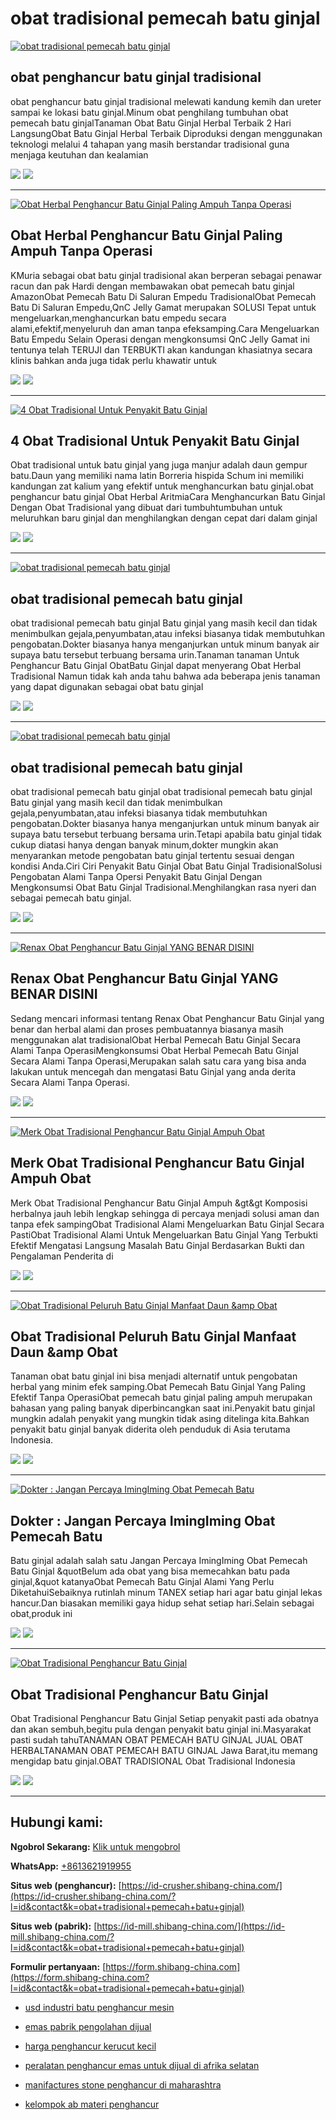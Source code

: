 # obat tradisional pemecah batu ginjal

<a href="https://swt.shibang-china.com/?l=id&img&k=obat+tradisional+pemecah+batu+ginjal" target="_blank">![obat tradisional pemecah batu ginjal](http://static.shibang-china.com/all-800x300/338.jpg)</a>

## obat penghancur batu ginjal tradisional
obat penghancur batu ginjal tradisional melewati kandung kemih dan ureter sampai ke lokasi batu ginjal.Minum obat penghilang tumbuhan obat pemecah batu ginjalTanaman Obat Batu Ginjal Herbal Terbaik 2 Hari LangsungObat Batu Ginjal Herbal Terbaik Diproduksi dengan menggunakan teknologi melalui 4 tahapan yang masih berstandar tradisional guna menjaga keutuhan dan kealamian


<a href="https://whatsapp.shibangsoft.com/WhatsApp.php" target="_blank" title="WhatsApp">![](http://static.shibang-china.com/icon/whatsapp.png)</a> <a href="https://swt.shibang-china.com/?l=id&icon&k=obat+tradisional+pemecah+batu+ginjal" target="_blank">![](http://static.shibang-china.com/icon/chat-id.png)</a>

---

<a href="https://swt.shibang-china.com/?l=id&img&k=obat+tradisional+pemecah+batu+ginjal" target="_blank">![Obat Herbal Penghancur Batu Ginjal Paling Ampuh Tanpa Operasi](http://static.shibang-china.com/all-800x300/432.jpg)</a>

## Obat Herbal Penghancur Batu Ginjal Paling Ampuh Tanpa Operasi
KMuria sebagai obat batu ginjal tradisional akan berperan sebagai penawar racun dan pak Hardi dengan membawakan obat pemecah batu ginjal AmazonObat Pemecah Batu Di Saluran Empedu TradisionalObat Pemecah Batu Di Saluran Empedu,QnC Jelly Gamat merupakan SOLUSI Tepat untuk mengeluarkan,menghancurkan batu empedu secara alami,efektif,menyeluruh dan aman tanpa efeksamping.Cara Mengeluarkan Batu Empedu Selain Operasi dengan mengkonsumsi QnC Jelly Gamat ini tentunya telah TERUJI dan TERBUKTI akan kandungan khasiatnya secara klinis bahkan anda juga tidak perlu khawatir untuk


<a href="https://whatsapp.shibangsoft.com/WhatsApp.php" target="_blank" title="WhatsApp">![](http://static.shibang-china.com/icon/whatsapp.png)</a> <a href="https://swt.shibang-china.com/?l=id&icon&k=obat+tradisional+pemecah+batu+ginjal" target="_blank">![](http://static.shibang-china.com/icon/chat-id.png)</a>

---

<a href="https://swt.shibang-china.com/?l=id&img&k=obat+tradisional+pemecah+batu+ginjal" target="_blank">![4 Obat Tradisional Untuk Penyakit Batu Ginjal](http://static.shibang-china.com/all-800x300/819.jpg)</a>

## 4 Obat Tradisional Untuk Penyakit Batu Ginjal
Obat tradisional untuk batu ginjal yang juga manjur adalah daun gempur batu.Daun yang memiliki nama latin Borreria hispida Schum ini memiliki kandungan zat kalium yang efektif untuk menghancurkan batu ginjal.obat penghancur batu ginjal Obat Herbal AritmiaCara Menghancurkan Batu Ginjal Dengan Obat Tradisional yang dibuat dari tumbuhtumbuhan untuk meluruhkan baru ginjal dan menghilangkan dengan cepat dari dalam ginjal


<a href="https://whatsapp.shibangsoft.com/WhatsApp.php" target="_blank" title="WhatsApp">![](http://static.shibang-china.com/icon/whatsapp.png)</a> <a href="https://swt.shibang-china.com/?l=id&icon&k=obat+tradisional+pemecah+batu+ginjal" target="_blank">![](http://static.shibang-china.com/icon/chat-id.png)</a>

---

<a href="https://swt.shibang-china.com/?l=id&img&k=obat+tradisional+pemecah+batu+ginjal" target="_blank">![obat tradisional pemecah batu ginjal](http://static.shibang-china.com/all-800x300/1082.jpg)</a>

## obat tradisional pemecah batu ginjal
obat tradisional pemecah batu ginjal Batu ginjal yang masih kecil dan tidak menimbulkan gejala,penyumbatan,atau infeksi biasanya tidak membutuhkan pengobatan.Dokter biasanya hanya menganjurkan untuk minum banyak air supaya batu tersebut terbuang bersama urin.Tanaman tanaman Untuk Penghancur Batu Ginjal ObatBatu Ginjal dapat menyerang Obat Herbal Tradisional Namun tidak kah anda tahu bahwa ada beberapa jenis tanaman yang dapat digunakan sebagai obat batu ginjal


<a href="https://whatsapp.shibangsoft.com/WhatsApp.php" target="_blank" title="WhatsApp">![](http://static.shibang-china.com/icon/whatsapp.png)</a> <a href="https://swt.shibang-china.com/?l=id&icon&k=obat+tradisional+pemecah+batu+ginjal" target="_blank">![](http://static.shibang-china.com/icon/chat-id.png)</a>

---

<a href="https://swt.shibang-china.com/?l=id&img&k=obat+tradisional+pemecah+batu+ginjal" target="_blank">![obat tradisional pemecah batu ginjal](http://static.shibang-china.com/all-800x300/282.jpg)</a>

## obat tradisional pemecah batu ginjal
obat tradisional pemecah batu ginjal obat tradisional pemecah batu ginjal Batu ginjal yang masih kecil dan tidak menimbulkan gejala,penyumbatan,atau infeksi biasanya tidak membutuhkan pengobatan.Dokter biasanya hanya menganjurkan untuk minum banyak air supaya batu tersebut terbuang bersama urin.Tetapi apabila batu ginjal tidak cukup diatasi hanya dengan banyak minum,dokter mungkin akan menyarankan metode pengobatan batu ginjal tertentu sesuai dengan kondisi Anda.Ciri Ciri Penyakit Batu Ginjal Obat Batu Ginjal TradisionalSolusi Pengobatan Alami Tanpa Opersi Penyakit Batu Ginjal Dengan Mengkonsumsi Obat Batu Ginjal Tradisional.Menghilangkan rasa nyeri dan sebagai pemecah batu ginjal.


<a href="https://whatsapp.shibangsoft.com/WhatsApp.php" target="_blank" title="WhatsApp">![](http://static.shibang-china.com/icon/whatsapp.png)</a> <a href="https://swt.shibang-china.com/?l=id&icon&k=obat+tradisional+pemecah+batu+ginjal" target="_blank">![](http://static.shibang-china.com/icon/chat-id.png)</a>

---

<a href="https://swt.shibang-china.com/?l=id&img&k=obat+tradisional+pemecah+batu+ginjal" target="_blank">![Renax Obat Penghancur Batu Ginjal YANG BENAR DISINI](http://static.shibang-china.com/all-800x300/811.jpg)</a>

## Renax Obat Penghancur Batu Ginjal YANG BENAR DISINI
Sedang mencari informasi tentang Renax Obat Penghancur Batu Ginjal yang benar dan herbal alami dan proses pembuatannya biasanya masih menggunakan alat tradisionalObat Herbal Pemecah Batu Ginjal Secara Alami Tanpa OperasiMengkonsumsi Obat Herbal Pemecah Batu Ginjal Secara Alami Tanpa Operasi,Merupakan salah satu cara yang bisa anda lakukan untuk mencegah dan mengatasi Batu Ginjal yang anda derita Secara Alami Tanpa Operasi.


<a href="https://whatsapp.shibangsoft.com/WhatsApp.php" target="_blank" title="WhatsApp">![](http://static.shibang-china.com/icon/whatsapp.png)</a> <a href="https://swt.shibang-china.com/?l=id&icon&k=obat+tradisional+pemecah+batu+ginjal" target="_blank">![](http://static.shibang-china.com/icon/chat-id.png)</a>

---

<a href="https://swt.shibang-china.com/?l=id&img&k=obat+tradisional+pemecah+batu+ginjal" target="_blank">![Merk Obat Tradisional Penghancur Batu Ginjal Ampuh Obat](http://static.shibang-china.com/all-800x300/36.jpg)</a>

## Merk Obat Tradisional Penghancur Batu Ginjal Ampuh Obat
Merk Obat Tradisional Penghancur Batu Ginjal Ampuh &gt&gt Komposisi herbalnya jauh lebih lengkap sehingga di percaya menjadi solusi aman dan tanpa efek sampingObat Tradisional Alami Mengeluarkan Batu Ginjal Secara PastiObat Tradisional Alami Untuk Mengeluarkan Batu Ginjal Yang Terbukti Efektif Mengatasi Langsung Masalah Batu Ginjal Berdasarkan Bukti dan Pengalaman Penderita di


<a href="https://whatsapp.shibangsoft.com/WhatsApp.php" target="_blank" title="WhatsApp">![](http://static.shibang-china.com/icon/whatsapp.png)</a> <a href="https://swt.shibang-china.com/?l=id&icon&k=obat+tradisional+pemecah+batu+ginjal" target="_blank">![](http://static.shibang-china.com/icon/chat-id.png)</a>

---

<a href="https://swt.shibang-china.com/?l=id&img&k=obat+tradisional+pemecah+batu+ginjal" target="_blank">![Obat Tradisional Peluruh Batu Ginjal Manfaat Daun &amp Obat](http://static.shibang-china.com/all-800x300/663.jpg)</a>

## Obat Tradisional Peluruh Batu Ginjal Manfaat Daun &amp Obat
Tanaman obat batu ginjal ini bisa menjadi alternatif untuk pengobatan herbal yang minim efek samping.Obat Pemecah Batu Ginjal Yang Paling Efektif Tanpa OperasiObat pemecah batu ginjal paling ampuh merupakan bahasan yang paling banyak diperbincangkan saat ini.Penyakit batu ginjal mungkin adalah penyakit yang mungkin tidak asing ditelinga kita.Bahkan penyakit batu ginjal banyak diderita oleh penduduk di Asia terutama Indonesia.


<a href="https://whatsapp.shibangsoft.com/WhatsApp.php" target="_blank" title="WhatsApp">![](http://static.shibang-china.com/icon/whatsapp.png)</a> <a href="https://swt.shibang-china.com/?l=id&icon&k=obat+tradisional+pemecah+batu+ginjal" target="_blank">![](http://static.shibang-china.com/icon/chat-id.png)</a>

---

<a href="https://swt.shibang-china.com/?l=id&img&k=obat+tradisional+pemecah+batu+ginjal" target="_blank">![Dokter : Jangan Percaya ImingIming Obat Pemecah Batu](http://static.shibang-china.com/all-800x300/215.jpg)</a>

## Dokter : Jangan Percaya ImingIming Obat Pemecah Batu
Batu ginjal adalah salah satu Jangan Percaya ImingIming Obat Pemecah Batu Ginjal &quotBelum ada obat yang bisa memecahkan batu pada ginjal,&quot katanyaObat Pemecah Batu Ginjal Alami Yang Perlu DiketahuiSebaiknya rutinlah minum TANEX setiap hari agar batu ginjal lekas hancur.Dan biasakan memiliki gaya hidup sehat setiap hari.Selain sebagai obat,produk ini


<a href="https://whatsapp.shibangsoft.com/WhatsApp.php" target="_blank" title="WhatsApp">![](http://static.shibang-china.com/icon/whatsapp.png)</a> <a href="https://swt.shibang-china.com/?l=id&icon&k=obat+tradisional+pemecah+batu+ginjal" target="_blank">![](http://static.shibang-china.com/icon/chat-id.png)</a>

---

<a href="https://swt.shibang-china.com/?l=id&img&k=obat+tradisional+pemecah+batu+ginjal" target="_blank">![Obat Tradisional Penghancur Batu Ginjal](http://static.shibang-china.com/all-800x300/17.jpg)</a>

## Obat Tradisional Penghancur Batu Ginjal
Obat Tradisional Penghancur Batu Ginjal Setiap penyakit pasti ada obatnya dan akan sembuh,begitu pula dengan penyakit batu ginjal ini.Masyarakat pasti sudah tahuTANAMAN OBAT PEMECAH BATU GINJAL JUAL OBAT HERBALTANAMAN OBAT PEMECAH BATU GINJAL Jawa Barat,itu memang mengidap batu ginjal.OBAT TRADISIONAL Obat Tradisional Indonesia


<a href="https://whatsapp.shibangsoft.com/WhatsApp.php" target="_blank" title="WhatsApp">![](http://static.shibang-china.com/icon/whatsapp.png)</a> <a href="https://swt.shibang-china.com/?l=id&icon&k=obat+tradisional+pemecah+batu+ginjal" target="_blank">![](http://static.shibang-china.com/icon/chat-id.png)</a>

---
## Hubungi kami:

**Ngobrol Sekarang:** [Klik untuk mengobrol](https://swt.shibang-china.com?l=id&contact&k=obat+tradisional+pemecah+batu+ginjal)

**WhatsApp:**  [+8613621919955](https://whatsapp.shibangsoft.com/WhatsApp.php)

**Situs web (penghancur):** [https://id-crusher.shibang-china.com/](https://id-crusher.shibang-china.com/?l=id&contact&k=obat+tradisional+pemecah+batu+ginjal)

**Situs web (pabrik):** [https://id-mill.shibang-china.com/](https://id-mill.shibang-china.com/?l=id&contact&k=obat+tradisional+pemecah+batu+ginjal)

**Formulir pertanyaan:** [https://form.shibang-china.com](https://form.shibang-china.com?l=id&contact&k=obat+tradisional+pemecah+batu+ginjal)

* [usd industri batu penghancur mesin](../47/usd%20industri%20batu%20penghancur%20mesin.md)

* [emas pabrik pengolahan dijual](../44/emas%20pabrik%20pengolahan%20dijual.md)

* [harga penghancur kerucut kecil](../47/harga%20penghancur%20kerucut%20kecil.md)

* [peralatan penghancur emas untuk dijual di afrika selatan](../45/peralatan%20penghancur%20emas%20untuk%20dijual%20di%20afrika%20selatan.md)

* [manifactures stone penghancur di maharashtra](../42/manifactures%20stone%20penghancur%20di%20maharashtra.md)

* [kelompok ab materi penghancur](../41/kelompok%20ab%20materi%20penghancur.md)